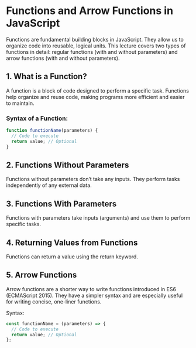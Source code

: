 # Functions and Arrow Functions in JavaScript

Functions are fundamental building blocks in JavaScript. They allow us to organize code into reusable, logical units. This lecture covers two types of functions in detail: regular functions (with and without parameters) and arrow functions (with and without parameters).

## 1. What is a Function?


A function is a block of code designed to perform a specific task. Functions help organize and reuse code, making programs more efficient and easier to maintain.

### Syntax of a Function:

```javascript
function functionName(parameters) {
  // Code to execute
  return value; // Optional
}
```

## 2. Functions Without Parameters

Functions without parameters don’t take any inputs. They perform tasks independently of any external data.

## 3. Functions With Parameters

Functions with parameters take inputs (arguments) and use them to perform specific tasks.

## 4. Returning Values from Functions

Functions can return a value using the return keyword.

## 5. Arrow Functions

Arrow functions are a shorter way to write functions introduced in ES6 (ECMAScript 2015). They have a simpler syntax and are especially useful for writing concise, one-liner functions.

Syntax:

```javascript
const functionName = (parameters) => {
  // Code to execute
  return value; // Optional
};
```
